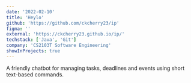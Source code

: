 ```yaml
---
date: '2022-02-10'
title: 'Heylo'
github: 'https://github.com/ckcherry23/ip'
figma: ''
external: 'https://ckcherry23.github.io/ip/'
techstack: ['Java', 'Git']
company: 'CS2103T Software Engineering'
showInProjects: true
---
```


A friendly chatbot for managing tasks, deadlines and events using short text-based commands.

